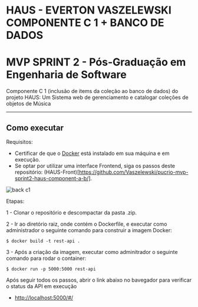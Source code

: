 # HAUS - EVERTON VASZELEWSKI COMPONENTE C 1 + BANCO DE DADOS
# MVP SPRINT 2 - Pós-Graduação em Engenharia de Software

Componente C 1 (inclusão de items da coleção ao banco de dados) do projeto HAUS: Um Sistema web de gerenciamento e catalogar coleções de objetos de Música


---
## Como executar 

Requisitos:
- Certificar de que o [Docker](https://docs.docker.com/engine/install/) está instalado em sua máquina e em execução.
- Se optar por utilizar uma interface Frontend, siga os passos deste repositório: (HAUS-Front)[https://github.com/Vaszelewski/pucrio-mvp-sprint2-haus-component-a-b/].

![back c1](https://github.com/Vaszelewski/pucrio-mvp-sprint2-haus-component-c-1/assets/50892923/59c64eb0-35c4-4922-a608-f5b31f3ade67)

Etapas:


1 - Clonar o repositório e descompactar da pasta .zip.

2 - Ir ao diretório raiz, onde contém o Dockerfile, e executar como administrador o seguinte comando para construir a imagem Docker:
```
$ docker build -t rest-api .
```

3 - Após a criação da imagem, executar como adminitrador o seguinte comando para rodar o container:
```
$ docker run -p 5000:5000 rest-api
```

Após seguir todos os passos, abrir o link abaixo no bavegador para verificar o status da API em execução
- [http://localhost:5000/#/](http://localhost:5000/#/)

